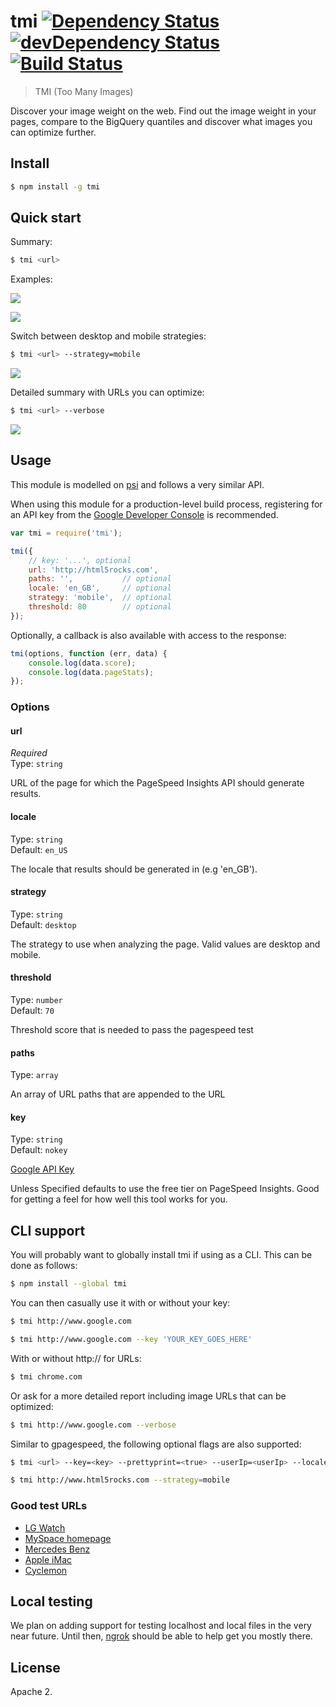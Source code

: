 # tmi [![Dependency Status](https://david-dm.org/addyosmani/tmi.svg)](https://david-dm.org/addyosmani/tmi) [![devDependency Status](https://david-dm.org/addyosmani/tmi/dev-status.svg)](https://david-dm.org/addyosmani/tmi#info=devDependencies) [![Build Status](https://travis-ci.org/addyosmani/tmi.svg?branch=master)](https://travis-ci.org/addyosmani/tmi)

> TMI (Too Many Images)

Discover your image weight on the web. Find out the image weight in your pages, compare to the BigQuery quantiles and discover what images you can optimize further. 


## Install

```sh
$ npm install -g tmi
```

## Quick start

Summary:

```sh
$ tmi <url>
```

Examples:

![](http://i.imgur.com/v9kMjQS.png)

![](http://i.imgur.com/CglUZ8N.png)

Switch between desktop and mobile strategies:

```sh
$ tmi <url> --strategy=mobile
```

![](http://i.imgur.com/DEI2wWG.png)

Detailed summary with URLs you can optimize:

```sh
$ tmi <url> --verbose
```

![](http://i.imgur.com/Z3K6kIN.png)


## Usage

This module is modelled on [psi](http://github.com/addyosmani/psi) and follows a very similar API.

When using this module for a production-level build process, registering for an API key from the [Google Developer Console](https://developers.google.com/speed/docs/insights/v1/getting_started#auth) is recommended.

```js
var tmi = require('tmi');

tmi({
	// key: '...', optional
	url: 'http://html5rocks.com',
	paths: '',           // optional
	locale: 'en_GB',     // optional
	strategy: 'mobile',  // optional
	threshold: 80        // optional
});
```

Optionally, a callback is also available with access to the response:

```js
tmi(options, function (err, data) {
	console.log(data.score);
	console.log(data.pageStats);
});
```

### Options

#### url

*Required*  
Type: `string`

URL of the page for which the PageSpeed Insights API should generate results.

#### locale

Type: `string`  
Default: `en_US`

The locale that results should be generated in (e.g 'en_GB').

#### strategy

Type: `string`  
Default: `desktop`

The strategy to use when analyzing the page. Valid values are desktop and mobile.

#### threshold

Type: `number`  
Default: `70`

Threshold score that is needed to pass the pagespeed test

#### paths

Type: `array`

An array of URL paths that are appended to the URL

#### key

Type: `string`  
Default: `nokey`

[Google API Key](https://code.google.com/apis/console/)

Unless Specified defaults to use the free tier on PageSpeed Insights. Good for getting a feel for how well this tool works for you.


## CLI support

You will probably want to globally install tmi if using as a CLI. This can be done as follows:

```sh
$ npm install --global tmi
```

You can then casually use it with or without your key:

```sh
$ tmi http://www.google.com
```

```sh
$ tmi http://www.google.com --key 'YOUR_KEY_GOES_HERE'
```

With or without http:// for URLs:

```sh
$ tmi chrome.com
```

Or ask for a more detailed report including image URLs that can be optimized:

```sh
$ tmi http://www.google.com --verbose
```

Similar to gpagespeed, the following optional flags are also supported:

```sh
$ tmi <url> --key=<key> --prettyprint=<true> --userIp=<userIp> --locale=<locale> --strategy=<desktop|mobile>
```

```sh
$ tmi http://www.html5rocks.com --strategy=mobile
```

### Good test URLs

* [LG Watch](http://www.lg.com/global/gwatch/index.html)
* [MySpace homepage](http://myspace.com)
* [Mercedes Benz](https://www.mercedes-benz.com/)
* [Apple iMac](http://www.apple.com/imac/)
* [Cyclemon](http://www.cyclemon.com/)

## Local testing

We plan on adding support for testing localhost and local files in the
very near future. Until then, [ngrok](https://ngrok.com/) should be able
to help get you mostly there.

## License

Apache 2.
